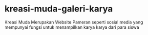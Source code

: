 # kreasi-muda-galeri-karya
Kreasi Muda Merupakan Website Pameran seperti sosial media yang mempunyai fungsi untuk menampilkan karya karya dari para siswa 

